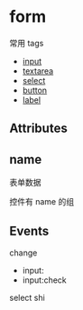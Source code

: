 # form

常用 tags

- [input](../input/index.md)
- [textarea](../textarea/index.md)
- [select](../select/index.md)
- [button](../button/index.md)
- [label](../label/index.md)


## Attributes

## name

表单数据

控件有 name 的组


## Events

change

- input:
- input:check

select shi
